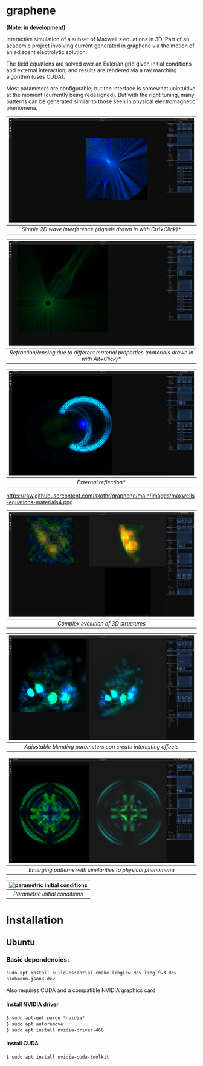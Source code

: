 # graphene

**(Note: in development)**

Interactive simulation of a subset of Maxwell's equations in 3D. Part of an academic project involving current generated in graphene via the motion of an adjacent electrolytic solution.

The field equations are solved over an Eulerian grid given initial conditions and external interaction, and results are rendered via a ray marching algorithm (uses CUDA).

Most parameters are configurable, but the interface is somewhat unintuitive at the moment (currently being redesigned). But with the right tuning, many patterns can be generated similar to those seen in physical electromagnetic phenomena.

| ![simple 2D wave interference](https://raw.githubusercontent.com/skothr/graphene/main/images/maxwells-equations-materials7.png) | 
|:--:| 
| *Simple 2D wave interference (signals drawn in with Ctrl+Click)** |

| ![refraction due to different material properties](https://raw.githubusercontent.com/skothr/graphene/main/images/maxwells-equations-materials-lens.png) | 
|:--:| 
| *Refraction/lensing due to different material properties (materials drawn in with Alt+Click)** |


| ![external reflection](https://raw.githubusercontent.com/skothr/graphene/main/images/maxwells-equations-materials4.png) | 
|:--:| 
| *External reflection** |

https://raw.githubusercontent.com/skothr/graphene/main/images/maxwells-equations-materials4.png

| ![complex evolution of 3D structures](https://raw.githubusercontent.com/skothr/graphene/main/images/composite-render4.png) | 
|:--:| 
| *Complex evolution of 3D structures* |


| ![adjustable blending parameters for ray marching](https://raw.githubusercontent.com/skothr/graphene/main/images/composite-render6.png) | 
|:--:|
| *Adjustable blending parameters can create interesting effects* |


| ![emerging patterns similar to physical phenomena](https://raw.githubusercontent.com/skothr/graphene/main/images/vector-field-photon4.png) | 
|:--:|
| *Emerging patterns with similarities to physical phenomena* |


| ![parametric initial conditions](https://raw.githubusercontent.com/skothr/graphene/main/images/maxwells-equations-test1.png) | 
|:--:|
| *Parametric initial conditions* |


# Installation
## Ubuntu
### Basic dependencies:
    sudo apt install build-essential cmake libglew-dev libglfw3-dev nlohmann-json3-dev
Also requires CUDA and a compatible NVIDIA graphics card
#### Install NVIDIA driver
    $ sudo apt-get purge *nvidia*
    $ sudo apt autoremove
    $ sudo apt install nvidia-driver-460
  #### Install CUDA
    $ sudo apt install nvidia-cuda-toolkit
